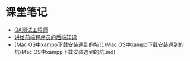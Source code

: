 # 课堂笔记
+ [QA测试工程师](./QA测试工程师/QA测试工程师.md)
+ [讲给前端程序员的后端知识](./讲给前端程序员的后端知识/讲给前端程序员的后端知识.md)
+ [Mac OS中xampp下载安装遇到的坑](./Mac OS中xampp下载安装遇到的坑/Mac OS中xampp下载安装遇到的坑.md)
